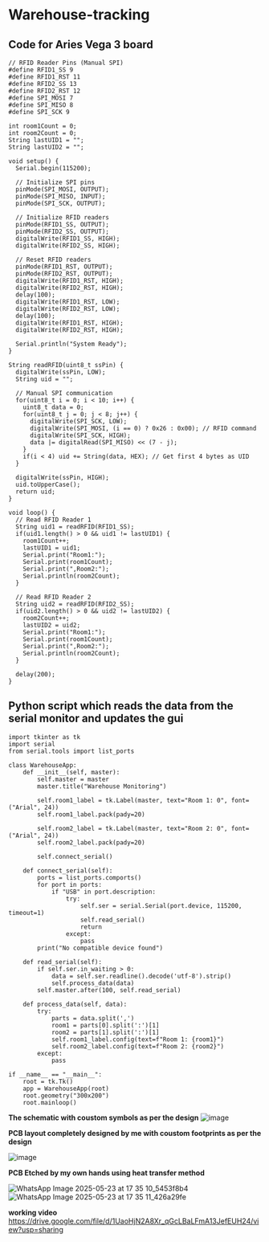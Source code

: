 # Warehouse-tracking
## Code for Aries Vega 3 board
```
// RFID Reader Pins (Manual SPI)
#define RFID1_SS 9
#define RFID1_RST 11
#define RFID2_SS 13
#define RFID2_RST 12
#define SPI_MOSI 7
#define SPI_MISO 8
#define SPI_SCK 9

int room1Count = 0;
int room2Count = 0;
String lastUID1 = "";
String lastUID2 = "";

void setup() {
  Serial.begin(115200);
  
  // Initialize SPI pins
  pinMode(SPI_MOSI, OUTPUT);
  pinMode(SPI_MISO, INPUT);
  pinMode(SPI_SCK, OUTPUT);
  
  // Initialize RFID readers
  pinMode(RFID1_SS, OUTPUT);
  pinMode(RFID2_SS, OUTPUT);
  digitalWrite(RFID1_SS, HIGH);
  digitalWrite(RFID2_SS, HIGH);
  
  // Reset RFID readers
  pinMode(RFID1_RST, OUTPUT);
  pinMode(RFID2_RST, OUTPUT);
  digitalWrite(RFID1_RST, HIGH);
  digitalWrite(RFID2_RST, HIGH);
  delay(100);
  digitalWrite(RFID1_RST, LOW);
  digitalWrite(RFID2_RST, LOW);
  delay(100);
  digitalWrite(RFID1_RST, HIGH);
  digitalWrite(RFID2_RST, HIGH);
  
  Serial.println("System Ready");
}

String readRFID(uint8_t ssPin) {
  digitalWrite(ssPin, LOW);
  String uid = "";
  
  // Manual SPI communication
  for(uint8_t i = 0; i < 10; i++) {
    uint8_t data = 0;
    for(uint8_t j = 0; j < 8; j++) {
      digitalWrite(SPI_SCK, LOW);
      digitalWrite(SPI_MOSI, (i == 0) ? 0x26 : 0x00); // RFID command
      digitalWrite(SPI_SCK, HIGH);
      data |= digitalRead(SPI_MISO) << (7 - j);
    }
    if(i < 4) uid += String(data, HEX); // Get first 4 bytes as UID
  }
  
  digitalWrite(ssPin, HIGH);
  uid.toUpperCase();
  return uid;
}

void loop() {
  // Read RFID Reader 1
  String uid1 = readRFID(RFID1_SS);
  if(uid1.length() > 0 && uid1 != lastUID1) {
    room1Count++;
    lastUID1 = uid1;
    Serial.print("Room1:");
    Serial.print(room1Count);
    Serial.print(",Room2:");
    Serial.println(room2Count);
  }

  // Read RFID Reader 2
  String uid2 = readRFID(RFID2_SS);
  if(uid2.length() > 0 && uid2 != lastUID2) {
    room2Count++;
    lastUID2 = uid2;
    Serial.print("Room1:");
    Serial.print(room1Count);
    Serial.print(",Room2:");
    Serial.println(room2Count);
  }
  
  delay(200);
}
```
## Python script which reads the data from the serial monitor and updates the gui
```
import tkinter as tk
import serial
from serial.tools import list_ports

class WarehouseApp:
    def __init__(self, master):
        self.master = master
        master.title("Warehouse Monitoring")
        
        self.room1_label = tk.Label(master, text="Room 1: 0", font=("Arial", 24))
        self.room1_label.pack(pady=20)
        
        self.room2_label = tk.Label(master, text="Room 2: 0", font=("Arial", 24))
        self.room2_label.pack(pady=20)
        
        self.connect_serial()
        
    def connect_serial(self):
        ports = list_ports.comports()
        for port in ports:
            if "USB" in port.description:
                try:
                    self.ser = serial.Serial(port.device, 115200, timeout=1)
                    self.read_serial()
                    return
                except:
                    pass
        print("No compatible device found")

    def read_serial(self):
        if self.ser.in_waiting > 0:
            data = self.ser.readline().decode('utf-8').strip()
            self.process_data(data)
        self.master.after(100, self.read_serial)

    def process_data(self, data):
        try:
            parts = data.split(',')
            room1 = parts[0].split(':')[1]
            room2 = parts[1].split(':')[1]
            self.room1_label.config(text=f"Room 1: {room1}")
            self.room2_label.config(text=f"Room 2: {room2}")
        except:
            pass

if __name__ == "__main__":
    root = tk.Tk()
    app = WarehouseApp(root)
    root.geometry("300x200")
    root.mainloop()
```
**The schematic with coustom symbols as per the design**
![image](https://github.com/user-attachments/assets/a900eae5-be26-41af-a85a-bc716adce493)

**PCB layout completely designed by me with coustom footprints as per the design**

![image](https://github.com/user-attachments/assets/c014d6b4-a76e-4977-8e52-523575c6768d)

**PCB Etched by my own hands using heat transfer method**

![WhatsApp Image 2025-05-23 at 17 35 10_5453f8b4](https://github.com/user-attachments/assets/5d500747-a57c-4f61-b21d-9bd3820e6b66)
![WhatsApp Image 2025-05-23 at 17 35 11_426a29fe](https://github.com/user-attachments/assets/841b6f11-b36c-4b13-867d-e1c17e85887d)

**working video**
https://drive.google.com/file/d/1UaoHjN2A8Xr_qGcLBaLFmA13JefEUH24/view?usp=sharing

